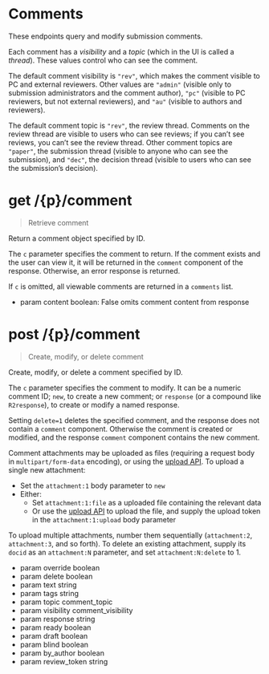 # Comments

These endpoints query and modify submission comments.

Each comment has a *visibility* and a *topic* (which in the UI is called a
*thread*). These values control who can see the comment.

The default comment visibility is `"rev"`, which makes the comment visible to
PC and external reviewers. Other values are `"admin"` (visible only to
submission administrators and the comment author), `"pc"` (visible to PC
reviewers, but not external reviewers), and `"au"` (visible to authors and
reviewers).

The default comment topic is `"rev"`, the review thread. Comments on the
review thread are visible to users who can see reviews; if you can’t see
reviews, you can’t see the review thread. Other comment topics are `"paper"`,
the submission thread (visible to anyone who can see the submission), and
`"dec"`, the decision thread (visible to users who can see the submission’s
decision).


# get /{p}/comment

> Retrieve comment

Return a comment object specified by ID.

The `c` parameter specifies the comment to return. If the comment exists and
the user can view it, it will be returned in the `comment` component of the
response. Otherwise, an error response is returned.

If `c` is omitted, all viewable comments are returned in a `comments` list.

* param content boolean: False omits comment content from response


# post /{p}/comment

> Create, modify, or delete comment

Create, modify, or delete a comment specified by ID.

The `c` parameter specifies the comment to modify. It can be a numeric comment
ID; `new`, to create a new comment; or `response` (or a compound like
`R2response`), to create or modify a named response.

Setting `delete=1` deletes the specified comment, and the response does not
contain a `comment` component. Otherwise the comment is created or modified,
and the response `comment` component contains the new comment.

Comment attachments may be uploaded as files (requiring a request body in
`multipart/form-data` encoding), or using the [upload API](#operation/upload).
To upload a single new attachment:

* Set the `attachment:1` body parameter to `new`
* Either:
	* Set `attachment:1:file` as a uploaded file containing the relevant data
	* Or use the [upload API](#operation/upload) to upload the file,
	  and supply the upload token in the `attachment:1:upload` body parameter

To upload multiple attachments, number them sequentially (`attachment:2`,
`attachment:3`, and so forth). To delete an existing attachment, supply its
`docid` as an `attachment:N` parameter, and set `attachment:N:delete` to 1.

* param override boolean
* param delete boolean
* param text string
* param tags string
* param topic comment_topic
* param visibility comment_visibility
* param response string
* param ready boolean
* param draft boolean
* param blind boolean
* param by_author boolean
* param review_token string
